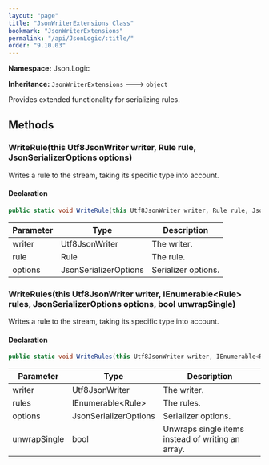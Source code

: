 ```yaml
---
layout: "page"
title: "JsonWriterExtensions Class"
bookmark: "JsonWriterExtensions"
permalink: "/api/JsonLogic/:title/"
order: "9.10.03"
---
```

**Namespace:** Json.Logic

**Inheritance:**
`JsonWriterExtensions`
 🡒 
`object`

Provides extended functionality for serializing rules.

## Methods

### WriteRule(this Utf8JsonWriter writer, Rule rule, JsonSerializerOptions options)

Writes a rule to the stream, taking its specific type into account.

#### Declaration

```c#
public static void WriteRule(this Utf8JsonWriter writer, Rule rule, JsonSerializerOptions options)
```
| Parameter | Type | Description |
|---|---|---|
| writer | Utf8JsonWriter | The writer. |
| rule | Rule | The rule. |
| options | JsonSerializerOptions | Serializer options. |

### WriteRules(this Utf8JsonWriter writer, IEnumerable\<Rule\> rules, JsonSerializerOptions options, bool unwrapSingle)

Writes a rule to the stream, taking its specific type into account.

#### Declaration

```c#
public static void WriteRules(this Utf8JsonWriter writer, IEnumerable<Rule> rules, JsonSerializerOptions options, bool unwrapSingle)
```
| Parameter | Type | Description |
|---|---|---|
| writer | Utf8JsonWriter | The writer. |
| rules | IEnumerable\<Rule\> | The rules. |
| options | JsonSerializerOptions | Serializer options. |
| unwrapSingle | bool | Unwraps single items instead of writing an array. |

